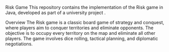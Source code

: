 Risk Game
This repository contains the implementation of the Risk game in Java, developed as part of a university project .

Overview
The Risk game is a classic board game of strategy and conquest, where players aim to conquer territories and eliminate opponents. The objective is to occupy every territory on the map and eliminate all other players. The game involves dice rolling, tactical planning, and diplomatic negotiations.
